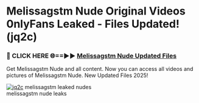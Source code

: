 # Melissagstm Nude Original Videos 0nlyFans Leaked - Files Updated! (jq2c)

<h3>🔴 CLICK HERE 🌐==►► <a href="https://tinyurl.com/5h6xmrr3" rel="nofollow">Melissagstm Nude Updated Files</a></h3>

Get Melissagstm Nude and all content. Now you can access all videos and pictures of Melissagstm Nude. New Updated Files 2025!

[![jq2c](https://i.imgur.com/KVD873Z.gif)](https://tinyurl.com/5h6xmrr3)
melissagstm leaked nudes<br>
melissagstm nude leaks
